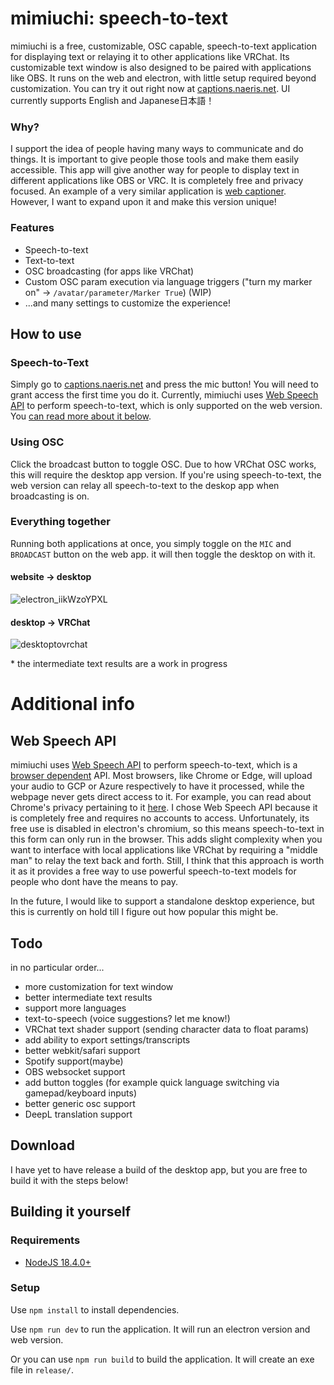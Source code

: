 # mimiuchi: speech-to-text
mimiuchi is a free, customizable, OSC capable, speech-to-text application for displaying text or relaying it to other applications like VRChat. Its customizable text window is also designed to be paired with applications like OBS.  It runs on the web and electron, with little setup required beyond customization. You can try it out right now at [captions.naeris.net](https://captions.naeris.net/). UI currently supports English and Japanese日本語！

### Why?
I support the idea of people having many ways to communicate and do things. It is important to give people those tools and make them easily accessible. This app will give another way for people to display text in different applications like OBS or VRC. It is completely free and privacy focused. An example of a very similar application is [web captioner](https://webcaptioner.com/). However, I want to expand upon it and make this version unique!

### Features
- Speech-to-text
- Text-to-text
- OSC broadcasting (for apps like VRChat)
- Custom OSC param execution via language triggers ("turn my marker on" -> `/avatar/parameter/Marker True`) (WIP)
- ...and many settings to customize the experience!

## How to use
### Speech-to-Text
Simply go to [captions.naeris.net](https://captions.naeris.net/) and press the mic button! You will need to grant access the first time you do it. Currently, mimiuchi uses [Web Speech API](https://developer.mozilla.org/en-US/docs/Web/API/Web_Speech_API) to perform speech-to-text, which is only supported on the web version. You [can read more about it below](#web-speech-api).

### Using OSC
Click the broadcast button to toggle OSC. Due to how VRChat OSC works, this will require the desktop app version. If you're using speech-to-text, the web version can relay all speech-to-text to the deskop app when broadcasting is on.

### Everything together
Running both applications at once, you simply toggle on the `MIC` and `BROADCAST` button on the web app. it will then toggle the desktop on with it.

#### website -> desktop
![electron_iikWzoYPXL](https://user-images.githubusercontent.com/9059594/226288125-b09fcf3e-6a98-41e3-a84d-f382845e3a22.gif)

#### desktop -> VRChat
![desktoptovrchat](https://user-images.githubusercontent.com/9059594/226288753-1232f6e4-08db-4dd7-a28f-f5506b9f7668.gif)

\* the intermediate text results are a work in progress

# Additional info
## Web Speech API
mimiuchi uses [Web Speech API](https://developer.mozilla.org/en-US/docs/Web/API/Web_Speech_API) to perform speech-to-text, which is a [browser dependent](https://developer.mozilla.org/en-US/docs/Web/API/Web_Speech_API#browser_compatibility) API. Most browsers, like Chrome or Edge, will upload your audio to GCP or Azure respectively to have it processed, while the webpage never gets direct access to it. For example, you can read about Chrome's privacy pertaining to it [here](https://www.google.com/chrome/privacy/whitepaper.html#speech). I chose Web Speech API because it is completely free and requires no accounts to access. Unfortunately, its free use is disabled in electron's chromium, so this means speech-to-text in this form can only run in the browser. This adds slight complexity when you want to interface with local applications like VRChat by requiring a "middle man" to relay the text back and forth. Still, I think that this approach is worth it as it provides a free way to use powerful speech-to-text models for people who dont have the means to pay.

In the future, I would like to support a standalone desktop experience, but this is currently on hold till I figure out how popular this might be.

## Todo
in no particular order...
- more customization for text window
- better intermediate text results
- support more languages
- text-to-speech (voice suggestions? let me know!)
- VRChat text shader support (sending character data to float params)
- add ability to export settings/transcripts
- better webkit/safari support
- Spotify support(maybe)
- OBS websocket support
- add button toggles (for example quick language switching via gamepad/keyboard inputs)
- better generic osc support
- DeepL translation support

## Download
I have yet to have release a build of the desktop app, but you are free to build it with the steps below!

## Building it yourself
### Requirements
- [NodeJS 18.4.0+](https://nodejs.org/en/)

### Setup

Use `npm install` to install dependencies.

Use `npm run dev` to run the application. It will run an electron version and web version.

Or you can use `npm run build` to build the application. It will create an exe file in `release/`.
